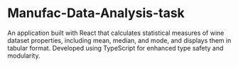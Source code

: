 # Manufac-Data-Analysis-task
An application built with React that calculates statistical measures of wine dataset properties, including mean, median, and mode, and displays them in tabular format. Developed using TypeScript for enhanced type safety and modularity.
